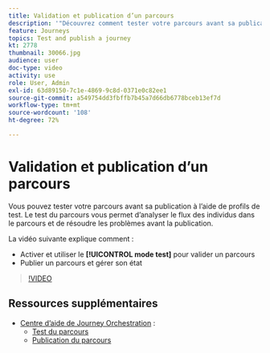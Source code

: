 ```yaml
---
title: Validation et publication d’un parcours
description: '"Découvrez comment tester votre parcours avant sa publication, à l’aide de profils de test. "'
feature: Journeys
topics: Test and publish a journey
kt: 2778
thumbnail: 30066.jpg
audience: user
doc-type: video
activity: use
role: User, Admin
exl-id: 63d89150-7c1e-4869-9c8d-0371e0c82ee1
source-git-commit: a549754dd3fbffb7b45a7d66db6778bceb13ef7d
workflow-type: tm+mt
source-wordcount: '108'
ht-degree: 72%

---
```


# Validation et publication d’un parcours

Vous pouvez tester votre parcours avant sa publication à l’aide de profils de test. Le test du parcours vous permet d’analyser le flux des individus dans le parcours et de résoudre les problèmes avant la publication.

La vidéo suivante explique comment :

* Activer et utiliser le **[!UICONTROL mode test]** pour valider un parcours
* Publier un parcours et gérer son état

>[!VIDEO](https://video.tv.adobe.com/v/30066?quality=12)

## Ressources supplémentaires

* [Centre d’aide de Journey Orchestration](https://experienceleague.adobe.com/docs/journeys/using/journey-orchestration-home.html?lang=fr) :
   * [Test du parcours](https://experienceleague.adobe.com/docs/journeys/using/building-journeys/testing-the-journey.html?lang=fr)
   * [Publication du parcours](https://experienceleague.adobe.com/docs/journeys/using/building-journeys/publishing-the-journey.html?lang=fr)
